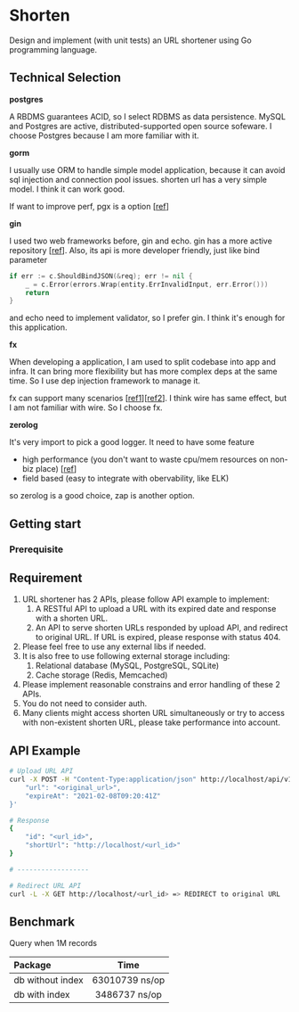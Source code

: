 # Shorten

Design and implement (with unit tests) an URL shortener using Go programming language.

## Technical Selection

**postgres**

A RBDMS guarantees ACID, so I select RDBMS as data persistence. MySQL and Postgres are active, distributed-supported open source sofeware. I choose Postgres because I am more familiar with it.

**gorm**

I usually use ORM to handle simple model application, because it can avoid sql injection and connection pool issues. shorten url has a very simple model. I think it can work good.

If want to improve perf, pgx is a option [[ref](https://github.com/efectn/go-orm-benchmarks/blob/master/results.md)]

**gin**

I used two web frameworks before, gin and echo. gin has a more active repository [[ref](https://pkg.go.dev/github.com/mingrammer/go-web-framework-stars#section-readme)]. Also, its api is more developer friendly, just like bind parameter

```go
if err := c.ShouldBindJSON(&req); err != nil {
    _ = c.Error(errors.Wrap(entity.ErrInvalidInput, err.Error()))
    return
}
```

and echo need to implement validator, so I prefer gin. I think it's enough for this application.

**fx**

When developing a application, I am used to split codebase into app and infra. It can bring more flexibility but has more complex deps at the same time. So I use dep injection framework to manage it.

fx can support many scenarios [[ref1](https://medium.com/@ken00535/%E7%94%A8-fx-%E4%BE%86%E6%9B%BF-go-%E4%BE%9D%E8%B3%B4%E6%B3%A8%E5%85%A5%E5%90%A7-d82adcd4d56b)][[ref2](https://speakerdeck.com/ken00535/20220928-golang-meetup-di-fx-release?slide=2)]. I think wire has same effect, but I am not familiar with wire. So I choose fx. 

**zerolog**

It's very import to pick a good logger. It need to have some feature

- high performance (you don't want to waste cpu/mem resources on non-biz place) [[ref](https://github.com/rs/zerolog#benchmarks)]
- field based (easy to integrate with obervability, like ELK)

so zerolog is a good choice, zap is another option.

## Getting start

### Prerequisite



## Requirement

1. URL shortener has 2 APIs, please follow API example to implement:
    1. A RESTful API to upload a URL with its expired date and response with a shorten URL.
    2. An API to serve shorten URLs responded by upload API, and redirect to original URL. If URL is expired, please response with status 404.
2. Please feel free to use any external libs if needed.
3. It is also free to use following external storage including:
    1. Relational database (MySQL, PostgreSQL, SQLite)
    2. Cache storage (Redis, Memcached)
4. Please implement reasonable constrains and error handling of these 2 APIs.
5. You do not need to consider auth.
6. Many clients might access shorten URL simultaneously or try to access with non-existent shorten URL, please take
performance into account.

## API Example

```bash
# Upload URL API
curl -X POST -H "Content-Type:application/json" http://localhost/api/v1/urls -d '{
    "url": "<original_url>",
    "expireAt": "2021-02-08T09:20:41Z"
}'

# Response
{
    "id": "<url_id>",
    "shortUrl": "http://localhost/<url_id>"
}

# ------------------

# Redirect URL API
curl -L -X GET http://localhost/<url_id> => REDIRECT to original URL
```

## Benchmark

Query when 1M records

| Package             |       Time      |
| :------------------ | :-------------: |
| db without index    | 63010739 ns/op  |
| db with index       | 3486737 ns/op   |
